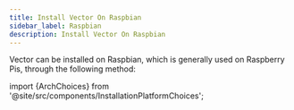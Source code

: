 ```yaml
---
title: Install Vector On Raspbian
sidebar_label: Raspbian
description: Install Vector On Raspbian
---
```


Vector can be installed on Raspbian, which is generally used on Raspberry Pis,
through the following method:

import {ArchChoices} from '@site/src/components/InstallationPlatformChoices';

<ArchChoices arch="armv7" docker={true} os="linux" packageManager="dpkg" />



